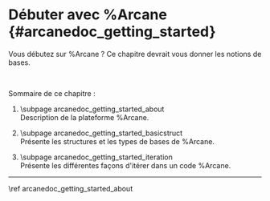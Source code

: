# Débuter avec %Arcane {#arcanedoc_getting_started}

Vous débutez sur %Arcane ? Ce chapitre devrait vous donner les notions de bases.

<br>

Sommaire de ce chapitre :

1. \subpage arcanedoc_getting_started_about <br>
  Description de la plateforme %Arcane.

2. \subpage arcanedoc_getting_started_basicstruct <br>
  Présente les structures et les types de bases de %Arcane.

3. \subpage arcanedoc_getting_started_iteration <br>
  Présente les différentes façons d'itérer dans un code %Arcane.



____

<div class="section_buttons">
<span class="next_section_button">
\ref arcanedoc_getting_started_about
</span>
</div>